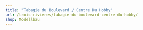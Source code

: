 ```yaml
---
title: "Tabagie du Boulevard / Centre Du Hobby"
url: /trois-rivieres/tabagie-du-boulevard-centre-du-hobby/
shop: Modellbau
---
```

